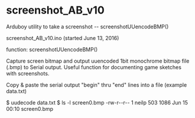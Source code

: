 # screenshot_AB_v10
Arduboy utility to take a screenshot -- screenshotUUencodeBMP()
  
screenshot_AB_v10.ino (started June 13, 2016)

function: screenshotUUencodeBMP()

Capture screen bitmap and output uuencoded 1bit monochrome bitmap file (.bmp) to Serial output.
Useful function for documenting game sketches with screenshots.

Copy & paste the serial output "begin" thru "end" lines into a file (example data.txt)

$ uudecode data.txt
$ ls -l screen0.bmp
-rw-r--r--  1 neilp  503  1086 Jun 15 00:10 screen0.bmp

